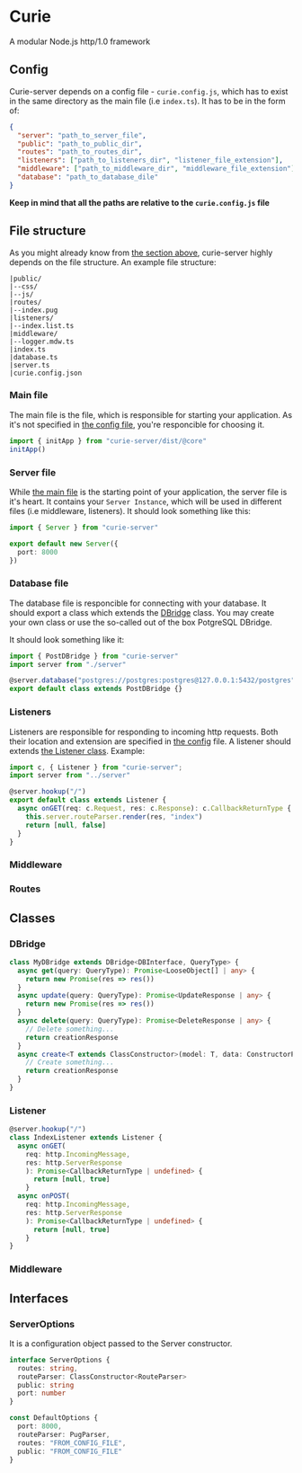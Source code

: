 # Curie
A modular Node.js http/1.0 framework

## <div id="config">Config</div>
Curie-server depends on a config file - `curie.config.js`, which has to exist in the same directory as the main file (i.e `index.ts`).
It has to be in the form of:
```json
{
  "server": "path_to_server_file",
  "public": "path_to_public_dir",
  "routes": "path_to_routes_dir",
  "listeners": ["path_to_listeners_dir", "listener_file_extension"],
  "middleware": ["path_to_middleware_dir", "middleware_file_extension"],
  "database": "path_to_database_dile"
}
```
**Keep in mind that all the paths are relative to the `curie.config.js` file**

## <div id="file_structure">File structure</div>
As you might already know from [the section above](#config), curie-server highly depends on the file structure. An example file structure:
```
|public/
|--css/
|--js/
|routes/
|--index.pug
|listeners/
|--index.list.ts
|middleware/
|--logger.mdw.ts
|index.ts
|database.ts
|server.ts
|curie.config.json
```

### <div id="main_file">Main file</div>
The main file is the file, which is responsible for starting your application. As it's not specified in [the config file](#config), you're responcible for choosing it.
```typescript
import { initApp } from "curie-server/dist/@core"
initApp()
```

### Server file
While [the main file](#main_file) is the starting point of your application, the server file is it's heart. It contains your `Server Instance`, which will be used in different files (i.e middleware, listeners). It should look something like this:
```typescript
import { Server } from "curie-server"

export default new Server({
  port: 8000
})
```

### Database file
The database file is responcible for connecting with your database. It should export a class which extends the [DBridge]() class. You may create your own class or use the so-called out of the box PotgreSQL DBridge.

It should look something like it:
```typescript
import { PostDBridge } from "curie-server"
import server from "./server"

@server.database("postgres://postgres:postgres@127.0.0.1:5432/postgres")
export default class extends PostDBridge {}
```

### Listeners
Listeners are responsible for responding to incoming http requests. Both their location and extension are specified in [the config](#config) file. A listener should extends [the Listener class](#listener). Example:
```typescript
import c, { Listener } from "curie-server";
import server from "../server"

@server.hookup("/")
export default class extends Listener {
  async onGET(req: c.Request, res: c.Response): c.CallbackReturnType {
    this.server.routeParser.render(res, "index")
    return [null, false]
  }
}
``` 

### Middleware
### Routes

## Classes
### <div id="dbridge">DBridge</div>
```typescript
class MyDBridge extends DBridge<DBInterface, QueryType> {
  async get(query: QueryType): Promise<LooseObject[] | any> {
    return new Promise(res => res())
  }
  async update(query: QueryType): Promise<UpdateResponse | any> {
    return new Promise(res => res())
  }
  async delete(query: QueryType): Promise<DeleteResponse | any> {
    // Delete something...
    return creationResponse  
  }
  async create<T extends ClassConstructor>(model: T, data: ConstructorParameters<T>): Promise<CreateResponse | any> {
    // Create something...
    return creationResponse
  }
}
```
### <div id="listener">Listener</div>
```typescript
@server.hookup("/")
class IndexListener extends Listener {  
  async onGET(
    req: http.IncomingMessage, 
    res: http.ServerResponse
    ): Promise<CallbackReturnType | undefined> {
      return [null, true]
    }
  async onPOST(
    req: http.IncomingMessage, 
    res: http.ServerResponse
    ): Promise<CallbackReturnType | undefined> {
      return [null, true]
    }
}
```
### Middleware

## Interfaces
### ServerOptions
It is a configuration object passed to the Server constructor. 
```typescript
interface ServerOptions {
  routes: string,
  routeParser: ClassConstructor<RouteParser>
  public: string
  port: number
}

const DefaultOptions {
  port: 8000,
  routeParser: PugParser,
  routes: "FROM_CONFIG_FILE",
  public: "FROM_CONFIG_FILE"
}
```